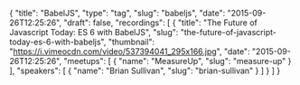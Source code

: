 {
  "title": "BabelJS",
  "type": "tag",
  "slug": "babeljs",
  "date": "2015-09-26T12:25:26",
  "draft": false,
  "recordings": [
    {
      "title": "The Future of Javascript Today: ES 6 with BabelJS",
      "slug": "the-future-of-javascript-today-es-6-with-babeljs",
      "thumbnail": "https://i.vimeocdn.com/video/537394041_295x166.jpg",
      "date": "2015-09-26T12:25:26",
      "meetups": [
        {
          "name": "MeasureUp",
          "slug": "measure-up"
        }
      ],
      "speakers": [
        {
          "name": "Brian Sullivan",
          "slug": "brian-sullivan"
        }
      ]
    }
  ]
}